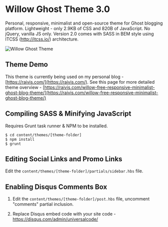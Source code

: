 # Willow Ghost Theme 3.0

Personal, responsive, minimalist and open-source theme for Ghost blogging platform.
Lightweight - only 2.9KB of CSS and 820B of JavaScript. No jQuery, vanilla JS only.
Version 2.0 comes with SASS in BEM style using ITCSS (http://itcss.io/) architecture.

![Willow Ghost Theme](http://i.imgur.com/a8WfkoS.png)

## Theme Demo

This theme is currently being used on my personal blog - [https://raivis.com/](https://raivis.com/). See this page for more detailed theme overview - [https://raivis.com/willow-free-responsive-minimalist-ghost-blog-theme/](https://raivis.com/willow-free-responsive-minimalist-ghost-blog-theme/)

## Compiling SASS & Minifying JavaScript

Requires Grunt task runner & NPM to be installed.

    $ cd content/themes/[theme-folder]
    $ npm install
    $ grunt

## Editing Social Links and Promo Links

Edit the `content/themes/[theme-folder]/partials/sidebar.hbs` file.

## Enabling Disqus Comments Box

1. Edit the `content/themes/[theme-folder]/post.hbs` file, uncomment "comments" partial
inclusion.

2. Replace Disqus embed code with your site code - https://disqus.com/admin/universalcode/
